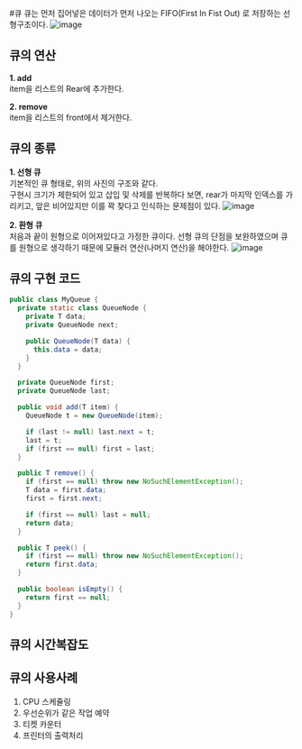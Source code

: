 #큐
큐는 먼저 집어넣은 데이터가 먼저 나오는 FIFO(First In Fist Out) 로 저장하는 선형구조이다.
![image](https://user-images.githubusercontent.com/54929520/182552151-68152647-9ed3-4349-860f-c36900e7a563.png)

## 큐의 연산
**1. add**  
item을 리스트의 Rear에 추가한다.

**2. remove**  
item을 리스트의 front에서 제거한다.

## 큐의 종류
**1. 선형 큐**  
기본적인 큐 형태로, 위의 사진의 구조와 같다.  
구현시 크기가 제한되어 있고 삽입 및 삭제를 반복하다 보면, rear가 마지막 인덱스를 가리키고, 앞은 비어있지만 이를 꽉 찾다고 인식하는 문제점이 있다.
![image](https://user-images.githubusercontent.com/54929520/182553299-557caf26-1dc9-4236-a64c-b3b3ff903b00.png)
 
**2. 환형 큐**  
처음과 끝이 원형으로 이어져있다고 가정한 큐이다. 선형 큐의 단점을 보완하였으며 큐를 원형으로 생각하기 때문에 모듈러 연산(나머지 연산)을 해야한다.
![image](https://user-images.githubusercontent.com/54929520/182553856-6d85061d-d9bf-445b-9912-8391a8a18b99.png)


## 큐의 구현 코드
~~~java
public class MyQueue {
  private static class QueueNode {
    private T data;
    private QueueNode next;

    public QueueNode(T data) {
      this.data = data;
    }
  }

  private QueueNode first;
  private QueueNode last;

  public void add(T item) {
    QueueNode t = new QueueNode(item);

    if (last != null) last.next = t;
    last = t;
    if (first == null) first = last;
  }

  public T remove() {
    if (first == null) throw new NoSuchElementException();
    T data = first.data;
    first = first.next;

    if (first == null) last = null;
    return data;
  }

  public T peek() {
    if (first == null) throw new NoSuchElementException();
    return first.data;
  }

  public boolean isEmpty() {
    return first == null;
  }
}
~~~

## 큐의 시간복잡도 

## 큐의 사용사례
1. CPU 스케쥴링
2. 우선순위가 같은 작업 예약
3. 티켓 카운터
4. 프린터의 출력처리

